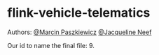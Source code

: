 # flink-vehicle-telematics

Authors: [@Marcin Paszkiewicz](https://github.com/mkpaszkiewicz)  [@Jacqueline Neef](https://github.com/jackiefeen)

Our id to name the final file: 9.

